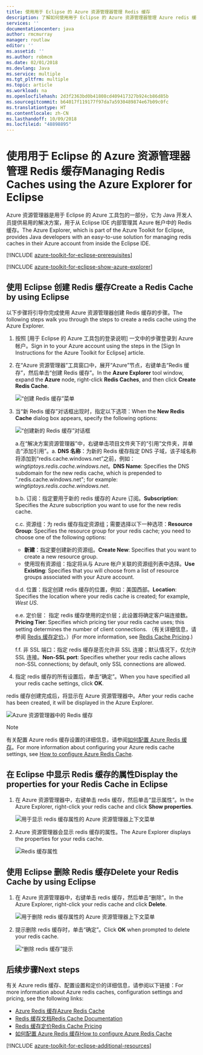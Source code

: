```yaml
---
title: 使用用于 Eclipse 的 Azure 资源管理器管理 Redis 缓存
description: 了解如何使用用于 Eclipse 的 Azure 资源管理器管理 Azure redis 缓存。
services: ''
documentationcenter: java
author: rmcmurray
manager: routlaw
editor: ''
ms.assetid: ''
ms.author: robmcm
ms.date: 02/01/2018
ms.devlang: Java
ms.service: multiple
ms.tgt_pltfrm: multiple
ms.topic: article
ms.workload: na
ms.openlocfilehash: 2d3f2363bd0b41808cd409417327b924cb86d85b
ms.sourcegitcommit: b64017f119177f97da7a5930489874e67b09c0fc
ms.translationtype: HT
ms.contentlocale: zh-CN
ms.lasthandoff: 10/09/2018
ms.locfileid: "48898895"
---
```

# <a name="managing-redis-caches-using-the-azure-explorer-for-eclipse"></a><span data-ttu-id="223e5-103">使用用于 Eclipse 的 Azure 资源管理器管理 Redis 缓存</span><span class="sxs-lookup"><span data-stu-id="223e5-103">Managing Redis Caches using the Azure Explorer for Eclipse</span></span>

<span data-ttu-id="223e5-104">Azure 资源管理器是用于 Eclipse 的 Azure 工具包的一部分，它为 Java 开发人员提供易用的解决方案，用于从 Eclipse IDE 内部管理其 Azure 帐户中的 Redis 缓存。</span><span class="sxs-lookup"><span data-stu-id="223e5-104">The Azure Explorer, which is part of the Azure Toolkit for Eclipse, provides Java developers with an easy-to-use solution for managing redis caches in their Azure account from inside the Eclipse IDE.</span></span>

[!INCLUDE [azure-toolkit-for-eclipse-prerequisites](../includes/azure-toolkit-for-eclipse-prerequisites.md)]

[!INCLUDE [azure-toolkit-for-eclipse-show-azure-explorer](../includes/azure-toolkit-for-eclipse-show-azure-explorer.md)]

## <a name="create-a-redis-cache-by-using-eclipse"></a><span data-ttu-id="223e5-105">使用 Eclipse 创建 Redis 缓存</span><span class="sxs-lookup"><span data-stu-id="223e5-105">Create a Redis Cache by using Eclipse</span></span>

<span data-ttu-id="223e5-106">以下步骤将引导你完成使用 Azure 资源管理器创建 Redis 缓存的步骤。</span><span class="sxs-lookup"><span data-stu-id="223e5-106">The following steps walk you through the steps to create a redis cache using the Azure Explorer.</span></span>

1. <span data-ttu-id="223e5-107">按照 [用于 Eclipse 的 Azure 工具包的登录说明] 一文中的步骤登录到 Azure 帐户。</span><span class="sxs-lookup"><span data-stu-id="223e5-107">Sign in to your Azure account using the steps in the [Sign In Instructions for the Azure Toolkit for Eclipse] article.</span></span>

1. <span data-ttu-id="223e5-108">在“Azure 资源管理器”工具窗口中，展开“Azure”节点，右键单击“Redis 缓存”，然后单击“创建 Redis 缓存”。</span><span class="sxs-lookup"><span data-stu-id="223e5-108">In the **Azure Explorer** tool window, expand the **Azure** node, right-click **Redis Caches**, and then click **Create Redis Cache**.</span></span>

   ![“创建 Redis 缓存”菜单][CR01]

1. <span data-ttu-id="223e5-110">当“新 Redis 缓存”对话框出现时，指定以下选项：</span><span class="sxs-lookup"><span data-stu-id="223e5-110">When the **New Redis Cache** dialog box appears, specify the following options:</span></span>

   ![“创建新的 Redis 缓存”对话框][CR02]

   <span data-ttu-id="223e5-112">a.在“解决方案资源管理器”中，右键单击项目文件夹下的“引用”文件夹，并单击“添加引用”。</span><span class="sxs-lookup"><span data-stu-id="223e5-112">a.</span></span> <span data-ttu-id="223e5-113">**DNS 名称**：为新的 Redis 缓存指定 DNS 子域，该子域名称将添加到“redis.cache.windows.net”之前，例如：*wingtiptoys.redis.cache.windows.net*。</span><span class="sxs-lookup"><span data-stu-id="223e5-113">**DNS Name**: Specifies the DNS subdomain for the new redis cache, which is prepended to ".redis.cache.windows.net"; for example: *wingtiptoys.redis.cache.windows.net*.</span></span>

   <span data-ttu-id="223e5-114">b.</span><span class="sxs-lookup"><span data-stu-id="223e5-114">b.</span></span> <span data-ttu-id="223e5-115">订阅：指定要用于新的 redis 缓存的 Azure 订阅。</span><span class="sxs-lookup"><span data-stu-id="223e5-115">**Subscription**: Specifies the Azure subscription you want to use for the new redis cache.</span></span>

   <span data-ttu-id="223e5-116">c.</span><span class="sxs-lookup"><span data-stu-id="223e5-116">c.</span></span> <span data-ttu-id="223e5-117">资源组：为 redis 缓存指定资源组；需要选择以下一种选项：</span><span class="sxs-lookup"><span data-stu-id="223e5-117">**Resource Group**: Specifies the resource group for your redis cache; you need to choose one of the following options:</span></span>
      * <span data-ttu-id="223e5-118">**新建**：指定要创建新的资源组。</span><span class="sxs-lookup"><span data-stu-id="223e5-118">**Create New**: Specifies that you want to create a new resource group.</span></span>
      * <span data-ttu-id="223e5-119">使用现有资源组：指定将从与 Azure 帐户关联的资源组列表中选择。</span><span class="sxs-lookup"><span data-stu-id="223e5-119">**Use Existing**: Specifies that you will choose from a list of resource groups associated with your Azure account.</span></span>

   <span data-ttu-id="223e5-120">d.</span><span class="sxs-lookup"><span data-stu-id="223e5-120">d.</span></span> <span data-ttu-id="223e5-121">位置：指定创建 redis 缓存的位置，例如：美国西部。</span><span class="sxs-lookup"><span data-stu-id="223e5-121">**Location**: Specifies the location where your redis cache is created; for example, *West US*.</span></span>

   <span data-ttu-id="223e5-122">e.</span><span class="sxs-lookup"><span data-stu-id="223e5-122">e.</span></span> <span data-ttu-id="223e5-123">定价层： 指定 redis 缓存使用的定价层；此设置将确定客户端连接数。</span><span class="sxs-lookup"><span data-stu-id="223e5-123">**Pricing Tier**: Specifies which pricing tier your redis cache uses; this setting determines the number of client connections.</span></span> <span data-ttu-id="223e5-124">（有关详细信息，请参阅 [Redis 缓存定价]。）</span><span class="sxs-lookup"><span data-stu-id="223e5-124">(For more information, see [Redis Cache Pricing].)</span></span>

   <span data-ttu-id="223e5-125">f.</span><span class="sxs-lookup"><span data-stu-id="223e5-125">f.</span></span> <span data-ttu-id="223e5-126">非 SSL 端口：指定 redis 缓存是否允许非 SSL 连接；默认情况下，仅允许 SSL 连接。</span><span class="sxs-lookup"><span data-stu-id="223e5-126">**Non-SSL port**: Specifies whether your redis cache allows non-SSL connections; by default, only SSL connections are allowed.</span></span>

1. <span data-ttu-id="223e5-127">指定 redis 缓存的所有设置后，单击“确定”。</span><span class="sxs-lookup"><span data-stu-id="223e5-127">When you have specified all your redis cache settings, click **OK**.</span></span>

<span data-ttu-id="223e5-128">redis 缓存创建完成后，将显示在 Azure 资源管理器中。</span><span class="sxs-lookup"><span data-stu-id="223e5-128">After your redis cache has been created, it will be displayed in the Azure Explorer.</span></span>

   ![Azure 资源管理器中的 Redis 缓存][CR03]

> [!NOTE]
>
> <span data-ttu-id="223e5-130">有关配置 Azure redis 缓存设置的详细信息，请参阅[如何配置 Azure Redis 缓存]。</span><span class="sxs-lookup"><span data-stu-id="223e5-130">For more information about configuring your Azure redis cache settings, see [How to configure Azure Redis Cache].</span></span>
>

## <a name="display-the-properties-for-your-redis-cache-in-eclipse"></a><span data-ttu-id="223e5-131">在 Eclipse 中显示 Redis 缓存的属性</span><span class="sxs-lookup"><span data-stu-id="223e5-131">Display the properties for your Redis Cache in Eclipse</span></span>

1. <span data-ttu-id="223e5-132">在 Azure 资源管理器中，右键单击 redis 缓存，然后单击“显示属性”。</span><span class="sxs-lookup"><span data-stu-id="223e5-132">In the Azure Explorer, right-click your redis cache and click **Show properties**.</span></span>

   ![用于显示 redis 缓存属性的 Azure 资源管理器上下文菜单][SP01]

1. <span data-ttu-id="223e5-134">Azure 资源管理器会显示 redis 缓存的属性。</span><span class="sxs-lookup"><span data-stu-id="223e5-134">The Azure Explorer displays the properties for your redis cache.</span></span>

   ![Redis 缓存属性][SP02]

## <a name="delete-your-redis-cache-by-using-eclipse"></a><span data-ttu-id="223e5-136">使用 Eclipse 删除 Redis 缓存</span><span class="sxs-lookup"><span data-stu-id="223e5-136">Delete your Redis Cache by using Eclipse</span></span>

1. <span data-ttu-id="223e5-137">在 Azure 资源管理器中，右键单击 redis 缓存，然后单击“删除”。</span><span class="sxs-lookup"><span data-stu-id="223e5-137">In the Azure Explorer, right-click your redis cache and click **Delete**.</span></span>

   ![用于删除 redis 缓存属性的 Azure 资源管理器上下文菜单][DE01]

1. <span data-ttu-id="223e5-139">提示删除 redis 缓存时，单击“确定”。</span><span class="sxs-lookup"><span data-stu-id="223e5-139">Click **OK** when prompted to delete your redis cache.</span></span>

   ![“删除 redis 缓存”提示][DE02]

## <a name="next-steps"></a><span data-ttu-id="223e5-141">后续步骤</span><span class="sxs-lookup"><span data-stu-id="223e5-141">Next steps</span></span>

<span data-ttu-id="223e5-142">有关 Azure redis 缓存、配置设置和定价的详细信息，请参阅以下链接：</span><span class="sxs-lookup"><span data-stu-id="223e5-142">For more information about Azure redis caches, configuration settings and pricing, see the following links:</span></span>

* <span data-ttu-id="223e5-143">[Azure Redis 缓存]</span><span class="sxs-lookup"><span data-stu-id="223e5-143">[Azure Redis Cache]</span></span>
* <span data-ttu-id="223e5-144">[Redis 缓存文档]</span><span class="sxs-lookup"><span data-stu-id="223e5-144">[Redis Cache Documentation]</span></span>
* <span data-ttu-id="223e5-145">[Redis 缓存定价]</span><span class="sxs-lookup"><span data-stu-id="223e5-145">[Redis Cache Pricing]</span></span>
* <span data-ttu-id="223e5-146">[如何配置 Azure Redis 缓存]</span><span class="sxs-lookup"><span data-stu-id="223e5-146">[How to configure Azure Redis Cache]</span></span>

[!INCLUDE [azure-toolkit-for-eclipse-additional-resources](../includes/azure-toolkit-for-eclipse-additional-resources.md)]

<!-- URL List -->

[Redis 缓存定价]: https://azure.microsoft.com/pricing/details/cache/
[Redis Cache Pricing]: https://azure.microsoft.com/pricing/details/cache/
[Azure Redis 缓存]: https://azure.microsoft.com/services/cache/
[Azure Redis Cache]: https://azure.microsoft.com/services/cache/
[Redis 缓存文档]: /azure/redis-cache/
[Redis Cache Documentation]: /azure/redis-cache/
[如何配置 Azure Redis 缓存]: /azure/redis-cache/cache-configure
[How to configure Azure Redis Cache]: /azure/redis-cache/cache-configure

<!-- IMG List -->

[CR01]: media/azure-toolkit-for-eclipse-managing-redis-caches-using-azure-explorer/CR01.png
[CR02]: media/azure-toolkit-for-eclipse-managing-redis-caches-using-azure-explorer/CR02.png
[CR03]: media/azure-toolkit-for-eclipse-managing-redis-caches-using-azure-explorer/CR03.png

[SP01]: media/azure-toolkit-for-eclipse-managing-redis-caches-using-azure-explorer/SP01.png
[SP02]: media/azure-toolkit-for-eclipse-managing-redis-caches-using-azure-explorer/SP02.png

[DE01]: media/azure-toolkit-for-eclipse-managing-redis-caches-using-azure-explorer/DE01.png
[DE02]: media/azure-toolkit-for-eclipse-managing-redis-caches-using-azure-explorer/DE02.png
